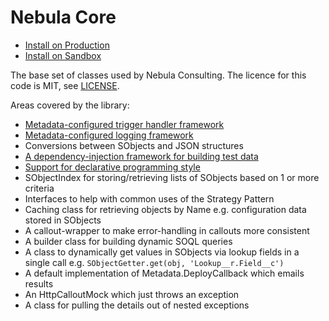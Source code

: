 # Nebula Core

 - [Install on Production](https://login.salesforce.com/packaging/installPackage.apexp?p0=04t0J0000002VUYQA2)
 - [Install on Sandbox](https://test.salesforce.com/packaging/installPackage.apexp?p0=04t0J0000002VUYQA2)

The base set of classes used by Nebula Consulting. The licence for this code is MIT, see [LICENSE](LICENSE). 

Areas covered by the library:

  - [Metadata-configured trigger handler framework](MetadataTriggerManager.md)
  - [Metadata-configured logging framework](Logger.md)
  - Conversions between SObjects and JSON structures
  - [A dependency-injection framework for building test data](TestRecordGenerator.md)
  - [Support for declarative programming style](LazyIterator.md)
  - SObjectIndex for storing/retrieving lists of SObjects based on 1 or more criteria
  - Interfaces to help with common uses of the Strategy Pattern 
  - Caching class for retrieving objects by Name e.g. configuration data stored in SObjects
  - A callout-wrapper to make error-handling in callouts more consistent
  - A builder class for building dynamic SOQL queries
  - A class to dynamically get values in SObjects via lookup fields in a single call e.g. `SObjectGetter.get(obj, 'Lookup__r.Field__c')`
  - A default implementation of Metadata.DeployCallback which emails results
  - An HttpCalloutMock which just throws an exception
  - A class for pulling the details out of nested exceptions

